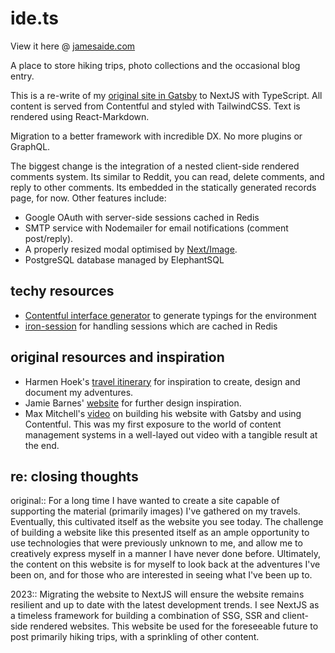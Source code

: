 # ide.ts

View it here @ [jamesaide.com](https://jamesaide.com/)

A place to store hiking trips, photo collections and the occasional blog entry.

This is a re-write of my [original site in Gatsby](https://github.com/JamesIde/jamesaide.com) to NextJS with TypeScript. All content is served from Contentful and styled with TailwindCSS. Text is rendered using React-Markdown.

Migration to a better framework with incredible DX. No more plugins or GraphQL.

The biggest change is the integration of a nested client-side rendered comments system. Its similar to Reddit, you can read, delete comments, and reply to other comments. Its embedded in the statically generated records page, for now. Other features include:

- Google OAuth with server-side sessions cached in Redis
- SMTP service with Nodemailer for email notifications (comment post/reply).
- A properly resized modal optimised by [Next/Image](https://nextjs.org/docs/api-reference/next/image).
- PostgreSQL database managed by ElephantSQL

## techy resources

- [Contentful interface generator](https://github.com/intercom/contentful-typescript-codegen) to generate typings for the environment
- [iron-session](https://github.com/vvo/iron-session) for handling sessions which are cached in Redis

## original resources and inspiration

- Harmen Hoek's [travel itinerary](https://harmenhoek.com/) for inspiration to create, design and document my adventures.
- Jamie Barnes' [website](https://www.jamiebarnesoutdoors.co.uk/) for further design inspiration.
- Max Mitchell's [video](https://www.youtube.com/watch?v=m6vxzu95sOI) on building his website with Gatsby and using Contentful. This was my first exposure to the world of content management systems in a well-layed out video with a tangible result at the end.

## re: closing thoughts

original:: For a long time I have wanted to create a site capable of supporting the material (primarily images) I've gathered on my travels. Eventually, this cultivated itself as the website you see today. The challenge of building a website like this presented itself as an ample opportunity to use technologies that were previously unknown to me, and allow me to creatively express myself in a manner I have never done before. Ultimately, the content on this website is for myself to look back at the adventures I've been on, and for those who are interested in seeing what I've been up to.

2023:: Migrating the website to NextJS will ensure the website remains resilient and up to date with the latest development trends. I see NextJS as a timeless framework for building a combination of SSG, SSR and client-side rendered websites. This website be used for the foreseeable future to post primarily hiking trips, with a sprinkling of other content.
